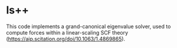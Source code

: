 # ls++
This code implements a grand-canonical eigenvalue solver, used to compute forces within a linear-scaling SCF theory (https://aip.scitation.org/doi/10.1063/1.4869865).
